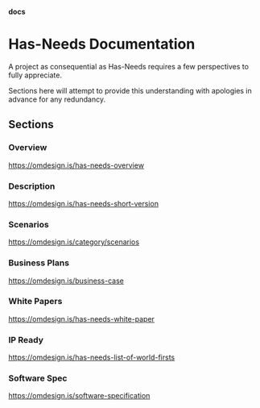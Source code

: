 **docs**

# Has-Needs Documentation


A project as consequential as Has-Needs requires a few perspectives to fully appreciate.

Sections here will attempt to provide this understanding with apologies in advance for any redundancy.


## Sections

### Overview
https://omdesign.is/has-needs-overview

### Description
https://omdesign.is/has-needs-short-version

### Scenarios
https://omdesign.is/category/scenarios

### Business Plans
https://omdesign.is/business-case

### White Papers
https://omdesign.is/has-needs-white-paper

### IP Ready
https://omdesign.is/has-needs-list-of-world-firsts

### Software Spec
https://omdesign.is/software-specification
